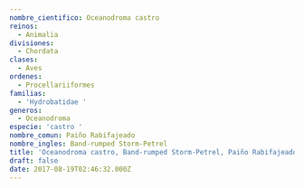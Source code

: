 ```yaml
---
nombre_cientifico: Oceanodroma castro
reinos:
  - Animalia
divisiones:
  - Chordata
clases:
  - Aves
ordenes:
  - Procellariiformes
familias:
  - 'Hydrobatidae '
generos:
  - Oceanodroma
especie: 'castro '
nombre_comun: Paiño Rabifajeado
nombre_ingles: Band-rumped Storm-Petrel
title: 'Oceanodroma castro, Band-rumped Storm-Petrel, Paiño Rabifajeado'
draft: false
date: 2017-08-19T02:46:32.000Z
---
```


